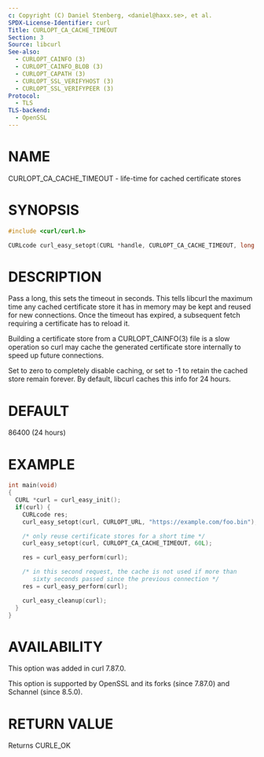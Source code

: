 ```yaml
---
c: Copyright (C) Daniel Stenberg, <daniel@haxx.se>, et al.
SPDX-License-Identifier: curl
Title: CURLOPT_CA_CACHE_TIMEOUT
Section: 3
Source: libcurl
See-also:
  - CURLOPT_CAINFO (3)
  - CURLOPT_CAINFO_BLOB (3)
  - CURLOPT_CAPATH (3)
  - CURLOPT_SSL_VERIFYHOST (3)
  - CURLOPT_SSL_VERIFYPEER (3)
Protocol:
  - TLS
TLS-backend:
  - OpenSSL
---
```


# NAME

CURLOPT_CA_CACHE_TIMEOUT - life-time for cached certificate stores

# SYNOPSIS

~~~c
#include <curl/curl.h>

CURLcode curl_easy_setopt(CURL *handle, CURLOPT_CA_CACHE_TIMEOUT, long age);
~~~

# DESCRIPTION

Pass a long, this sets the timeout in seconds. This tells libcurl the maximum
time any cached certificate store it has in memory may be kept and reused for
new connections. Once the timeout has expired, a subsequent fetch requiring a
certificate has to reload it.

Building a certificate store from a CURLOPT_CAINFO(3) file is a slow
operation so curl may cache the generated certificate store internally to speed
up future connections.

Set to zero to completely disable caching, or set to -1 to retain the cached
store remain forever. By default, libcurl caches this info for 24 hours.

# DEFAULT

86400 (24 hours)

# EXAMPLE

~~~c
int main(void)
{
  CURL *curl = curl_easy_init();
  if(curl) {
    CURLcode res;
    curl_easy_setopt(curl, CURLOPT_URL, "https://example.com/foo.bin");

    /* only reuse certificate stores for a short time */
    curl_easy_setopt(curl, CURLOPT_CA_CACHE_TIMEOUT, 60L);

    res = curl_easy_perform(curl);

    /* in this second request, the cache is not used if more than
       sixty seconds passed since the previous connection */
    res = curl_easy_perform(curl);

    curl_easy_cleanup(curl);
  }
}
~~~

# AVAILABILITY

This option was added in curl 7.87.0.

This option is supported by OpenSSL and its forks (since 7.87.0) and Schannel
(since 8.5.0).

# RETURN VALUE

Returns CURLE_OK
